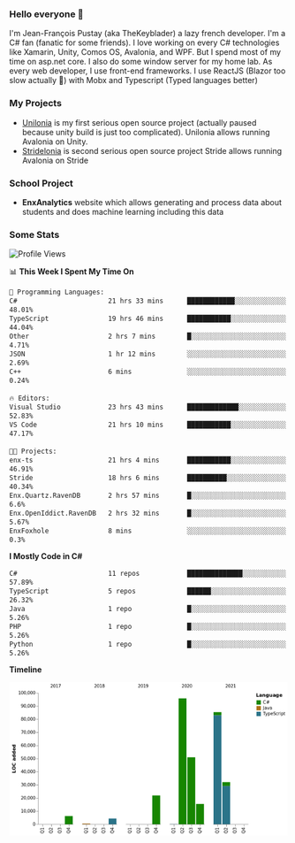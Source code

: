 ### Hello everyone 👋

I'm Jean-François Pustay (aka TheKeyblader) a lazy french developer. I'm a C# fan (fanatic for some friends). I love working on every C# technologies like Xamarin, Unity, Comos OS, Avalonia, and WPF.  But I spend most of my time on asp.net core. I also do some window server for my home lab. As every web developer, I use front-end frameworks. I use ReactJS (Blazor too slow actually 🙂) with Mobx and Typescript (Typed languages better)

### My Projects

* [Unilonia](https://github.com/TheKeyblader/Unilonia) is my first serious open source project (actually paused because unity build is just too complicated).
  Unilonia allows running Avalonia on Unity.
* [Stridelonia](https://github.com/TheKeyblader/Stridelonia) is second serious open source project
  Stride allows running Avalonia on Stride

### School Project

* __EnxAnalytics__ website which allows generating and process data about  students and does machine learning including this data 

### Some Stats

<!--START_SECTION:waka-->
![Profile Views](http://img.shields.io/badge/Profile%20Views-2-blue)

📊 **This Week I Spent My Time On** 

```text
💬 Programming Languages: 
C#                       21 hrs 33 mins      ████████████░░░░░░░░░░░░░   48.01% 
TypeScript               19 hrs 46 mins      ███████████░░░░░░░░░░░░░░   44.04% 
Other                    2 hrs 7 mins        █░░░░░░░░░░░░░░░░░░░░░░░░   4.71% 
JSON                     1 hr 12 mins        ░░░░░░░░░░░░░░░░░░░░░░░░░   2.69% 
C++                      6 mins              ░░░░░░░░░░░░░░░░░░░░░░░░░   0.24%

🔥 Editors: 
Visual Studio            23 hrs 43 mins      █████████████░░░░░░░░░░░░   52.83% 
VS Code                  21 hrs 10 mins      ███████████░░░░░░░░░░░░░░   47.17%

🐱‍💻 Projects: 
enx-ts                   21 hrs 4 mins       ███████████░░░░░░░░░░░░░░   46.91% 
Stride                   18 hrs 6 mins       ██████████░░░░░░░░░░░░░░░   40.34% 
Enx.Quartz.RavenDB       2 hrs 57 mins       █░░░░░░░░░░░░░░░░░░░░░░░░   6.6% 
Enx.OpenIddict.RavenDB   2 hrs 32 mins       █░░░░░░░░░░░░░░░░░░░░░░░░   5.67% 
EnxFoxhole               8 mins              ░░░░░░░░░░░░░░░░░░░░░░░░░   0.3%

```

**I Mostly Code in C#** 

```text
C#                       11 repos            ██████████████░░░░░░░░░░░   57.89% 
TypeScript               5 repos             ██████░░░░░░░░░░░░░░░░░░░   26.32% 
Java                     1 repo              █░░░░░░░░░░░░░░░░░░░░░░░░   5.26% 
PHP                      1 repo              █░░░░░░░░░░░░░░░░░░░░░░░░   5.26% 
Python                   1 repo              █░░░░░░░░░░░░░░░░░░░░░░░░   5.26%

```


**Timeline**

![Chart not found](https://raw.githubusercontent.com/TheKeyblader/TheKeyblader/main/charts/bar_graph.png) 


<!--END_SECTION:waka-->

<!--
**TheKeyblader/TheKeyblader** is a ✨ _special_ ✨ repository because its `README.md` (this file) appears on your GitHub profile.

Here are some ideas to get you started:

- 🔭 I’m currently working on ...
- 🌱 I’m currently learning ...
- 👯 I’m looking to collaborate on ...
- 🤔 I’m looking for help with ...
- 💬 Ask me about ...
- 📫 How to reach me: ...
- 😄 Pronouns: ...
- ⚡ Fun fact: ...
-->
